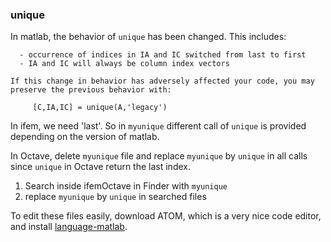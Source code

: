 ### unique

In matlab, the behavior of `unique`  has been changed.  This includes:

      -	occurrence of indices in IA and IC switched from last to first
      -	IA and IC will always be column index vectors
    
    If this change in behavior has adversely affected your code, you may 
    preserve the previous behavior with:
      
         [C,IA,IC] = unique(A,'legacy')
In ifem, we need 'last'. So in `myunique` different call of `unique` is provided depending on the version of matlab. 

In Octave, delete `myunique` file and replace `myunique` by `unique` in all calls since `unique` in Octave return the last index.

1. Search inside ifemOctave in Finder with `myunique`
2. replace `myunique` by `unique`  in searched files 

To edit these files easily, download ATOM, which is a very nice code editor, and install [language-matlab](https://atom.io/packages/language-matlab). 

